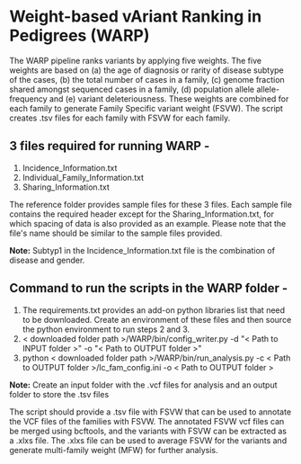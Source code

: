 # **W**eight-based v**A**riant **R**anking in **P**edigrees (WARP)  

The WARP pipeline ranks variants by applying five weights. The five weights are based on (a) the age of diagnosis or rarity of disease subtype of the cases, (b) the total number of cases in a family, (c) genome fraction shared amongst sequenced cases in a family, (d) population allele allele-frequency and (e) variant deleteriousness. These weights are combined for each family to generate  Family Specific variant weight (FSVW). The script creates .tsv files for each family with FSVW for each family.

## 3 files required for running WARP -
1. Incidence_Information.txt 
2. Individual_Family_Information.txt 
3. Sharing_Information.txt 

The reference folder provides sample files for these 3 files. Each sample file contains the required header except for the Sharing_Information.txt, for which spacing of data is also provided as an example. Please note that the file's name should be similar to the sample files provided.

**Note:** Subtyp1 in the Incidence_Information.txt file is the combination of disease and gender.

## Command to run the scripts in the WARP folder -
1. The requirements.txt provides an add-on python libraries list that need to be downloaded. Create an environment of these files and then source the python environment to run steps 2 and 3.   
2. < downloaded folder path >/WARP/bin/config_writer.py -d "< Path to INPUT folder >" -o "< Path to OUTPUT folder >"
3. python < downloaded folder path >/WARP/bin/run_analysis.py -c < Path to OUTPUT folder >/lc_fam_config.ini -o < Path to OUTPUT folder >

**Note:** Create an input folder with the .vcf files for analysis and an output folder to store the .tsv files

The script should provide a .tsv file with FSVW that can be used to annotate the VCF files of the families with FSVW. The annotated FSVW vcf files can be merged using bcftools, and the variants with FSVW can be extracted as a .xlxs file. The .xlxs file can be used to average FSVW for the variants and generate multi-family weight (MFW) for further analysis.
